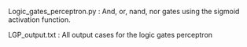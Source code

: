 Logic_gates_perceptron.py : 
And, or, nand, nor gates using the sigmoid activation function.

LGP_output.txt :
All output cases for the logic gates perceptron
